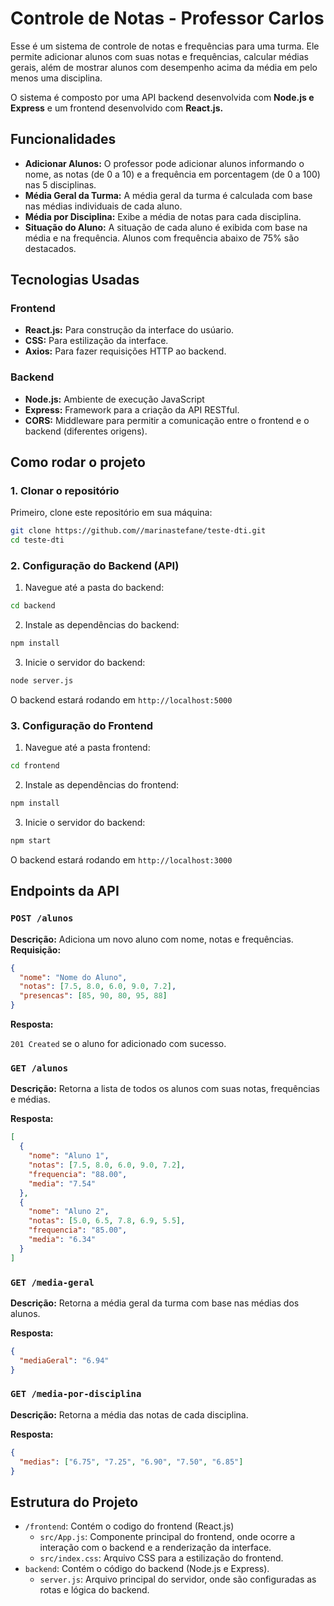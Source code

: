 # Controle de Notas - Professor Carlos

Esse é um sistema de controle de notas e frequências para uma turma. Ele permite adicionar alunos com suas notas e frequências, calcular médias gerais, além de mostrar alunos com desempenho acima da média em pelo menos uma disciplina.

O sistema é composto por uma API backend desenvolvida com **Node.js e Express** e um frontend desenvolvido com **React.js.**

## Funcionalidades

- **Adicionar Alunos:** O professor pode adicionar alunos informando o nome, as notas (de 0 a 10) e a frequência em porcentagem (de 0 a 100) nas 5 disciplinas.
- **Média Geral da Turma:** A média geral da turma é calculada com base nas médias individuais de cada aluno.
- **Média por Disciplina:** Exibe a média de notas para cada disciplina.
- **Situação do Aluno:** A situação de cada aluno é exibida com base na média e na frequência. Alunos com frequência abaixo de 75% são destacados.

## Tecnologias Usadas

### Frontend

- **React.js:** Para construção da interface do usúario.
- **CSS:** Para estilização da interface.
- **Axios:** Para fazer requisições HTTP ao backend.

### Backend

- **Node.js:** Ambiente de execução JavaScript
- **Express:** Framework para a criação da API RESTful.
- **CORS:** Middleware para permitir a comunicação entre o frontend e o backend (diferentes origens).

## Como rodar o projeto

### 1. Clonar o repositório

Primeiro, clone este repositório em sua máquina:

```bash
git clone https://github.com//marinastefane/teste-dti.git
cd teste-dti
```

### 2. Configuração do Backend (API)

1. Navegue até a pasta do backend:

```bash
cd backend
```

2. Instale as dependências do backend:

```bash
npm install
```

3. Inicie o servidor do backend:

```bash
node server.js
```

O backend estará rodando em `http://localhost:5000`

### 3. Configuração do Frontend

1. Navegue até a pasta frontend:

```bash
cd frontend
```

2. Instale as dependências do frontend:

```bash
npm install
```

3. Inicie o servidor do backend:

```bash
npm start
```

O backend estará rodando em `http://localhost:3000`

## Endpoints da API

### `POST /alunos`

**Descrição:** Adiciona um novo aluno com nome, notas e frequências.
**Requisição:**

```json
{
  "nome": "Nome do Aluno",
  "notas": [7.5, 8.0, 6.0, 9.0, 7.2],
  "presencas": [85, 90, 80, 95, 88]
}
```

**Resposta:**

`201 Created` se o aluno for adicionado com sucesso.

### `GET /alunos`

**Descrição:** Retorna a lista de todos os alunos com suas notas, frequências e médias.

**Resposta:**

```json
[
  {
    "nome": "Aluno 1",
    "notas": [7.5, 8.0, 6.0, 9.0, 7.2],
    "frequencia": "88.00",
    "media": "7.54"
  },
  {
    "nome": "Aluno 2",
    "notas": [5.0, 6.5, 7.8, 6.9, 5.5],
    "frequencia": "85.00",
    "media": "6.34"
  }
]
```

### `GET /media-geral`

**Descrição:** Retorna a média geral da turma com base nas médias dos alunos.

**Resposta:**

```json
{
  "mediaGeral": "6.94"
}
```

### `GET /media-por-disciplina`

**Descrição:** Retorna a média das notas de cada disciplina.

**Resposta:**

```json
{
  "medias": ["6.75", "7.25", "6.90", "7.50", "6.85"]
}
```

## Estrutura do Projeto

- `/frontend`: Contém o codigo do frontend (React.js)
  - `src/App.js`: Componente principal do frontend, onde ocorre a interação com o backend e a renderização da interface.
  - `src/index.css`: Arquivo CSS para a estilização do frontend.
- `backend`: Contém o código do backend (Node.js e Express).
  - `server.js`: Arquivo principal do servidor, onde são configuradas as rotas e lógica do backend.

